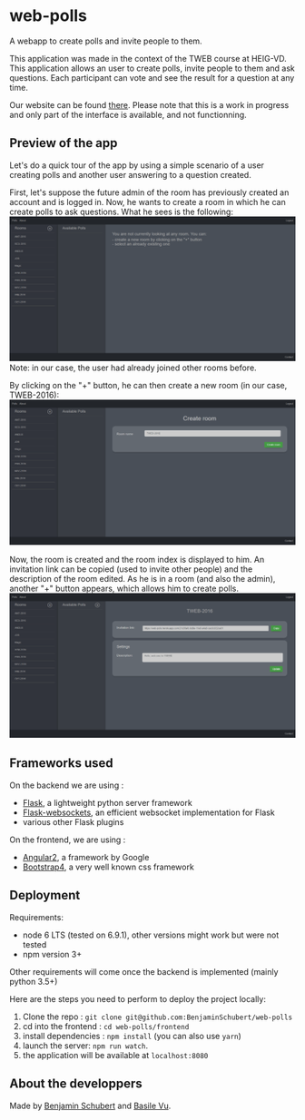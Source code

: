 # web-polls

A webapp to create polls and invite people to them.

This application was made in the context of the TWEB course at HEIG-VD. This application allows
an user to create polls, invite people to them and ask questions. Each participant can vote and see the
result for a question at any time.

Our website can be found [there](https://benjaminschubert.github.io/web-polls/). Please note that this is a work in progress and only part of the interface is available, and not functionning.

## Preview of the app

Let's do a quick tour of the app by using a simple scenario of a user creating polls and another user answering to a question created.

First, let's suppose the future admin of the room has previously created an account and is logged in. Now, he wants to create a room in which he can create polls to ask questions. What he sees is the following:
![alt tag](https://github.com/BenjaminSchubert/web-polls/blob/gh-pages/assets/img/no-room-selected.png)
Note: in our case, the user had already joined other rooms before.

By clicking on the "+" button, he can then create a new room (in our case, TWEB-2016):
![alt tag](https://github.com/BenjaminSchubert/web-polls/blob/gh-pages/assets/img/room-creation.png)

Now, the room is created and the room index is displayed to him. An invitation link can be copied (used to invite other people) and the description of the room edited. As he is in a room (and also the admin), another "+" button appears, which allows him to create polls.
![alt tag](https://github.com/BenjaminSchubert/web-polls/blob/gh-pages/assets/img/room-index.png)

## Frameworks used
On the backend we are using :

* [Flask](http://flask.pocoo.org/), a lightweight python server framework
* [Flask-websockets](https://github.com/zeekay/flask-uwsgi-websocket), an efficient websocket implementation for Flask
* various other Flask plugins
 
On the frontend, we are using :

* [Angular2](https://angular.io/), a framework by Google
* [Bootstrap4](https://getbootstrap.com), a very well known css framework


## Deployment

Requirements:
* node 6 LTS (tested on 6.9.1), other versions might work but were not tested
* npm version 3+

Other requirements will come once the backend is implemented (mainly python 3.5+)

Here are the steps you need to perform to deploy the project locally:

1. Clone the repo : `git clone git@github.com:BenjaminSchubert/web-polls`
2. cd into the frontend : `cd web-polls/frontend`
3. install dependencies : `npm install` (you can also use `yarn`)
4. launch the server: `npm run watch`.
5. the application will be available at `localhost:8080`


## About the developpers
Made by [Benjamin Schubert](https://github.com/BenjaminSchubert) and [Basile Vu](https://github.com/Flagoul).
